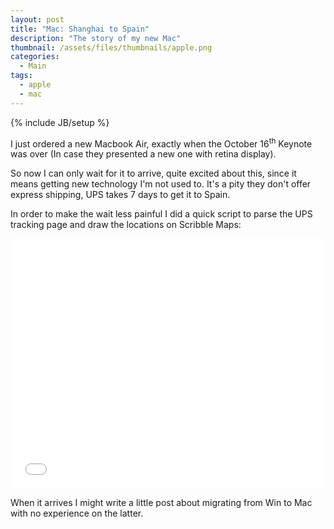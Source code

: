 ```yaml
---
layout: post
title: "Mac: Shanghai to Spain"
description: "The story of my new Mac"
thumbnail: /assets/files/thumbnails/apple.png
categories:
  - Main
tags:
  - apple
  - mac
---
```

{% include JB/setup %}

I just ordered a new Macbook Air, exactly when the October 16<sup>th</sup> Keynote was over (In case they presented a new one with retina display).

So now I can only wait for it to arrive, quite excited about this, since it means getting new technology I'm not used to. It's a pity they don't offer express shipping, UPS takes 7 days to get it to Spain.

In order to make the wait less painful I did a quick script to parse the UPS tracking page and draw the locations on Scribble Maps:

<div class="caption">
    <iframe width="100%" height="400" frameborder="0" src="//widgets.scribblemaps.com/sm/?d=true&lat=43.96557893761193&lng=55.87459875000002&z=true&l=true&mc=true&vz=3&type=road&width=550&height=400&id=aurbanoMac" style="border:0" allowfullscreen></iframe>
</div>

When it arrives I might write a little post about migrating from Win to Mac with no experience on the latter.

